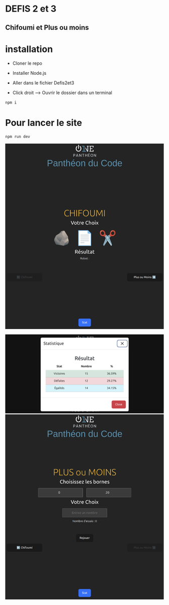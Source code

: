 # DEFIS 2 et 3
##  Chifoumi et Plus ou moins 

# installation 

- Cloner le repo

- Installer Node.js

- Aller dans le fichier Defis2et3

- Click droit --> Ouvrir le dossier dans un terminal


```bash
npm i
```
# Pour lancer le site

```bash
npm run dev
```

![img.png](src/assets/img.png)

![img3.png](src/assets/img3.png)
![img_1.png](src/assets/img_1.png)
